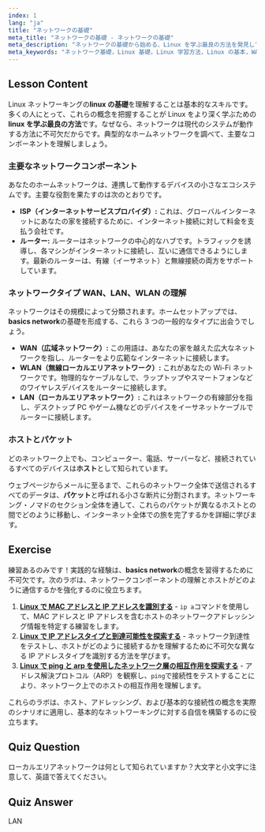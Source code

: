 ```yaml
---
index: 1
lang: "ja"
title: "ネットワークの基礎"
meta_title: "ネットワークの基礎 - ネットワークの基礎"
meta_description: "ネットワークの基礎から始める、Linux を学ぶ最良の方法を発見してください。このガイドでは、初心者向けに WAN、LAN、ルーター、ホストなどのネットワークコンポーネントの基本を解説します。"
meta_keywords: "ネットワーク基礎，Linux 基礎，Linux 学習方法，Linux の基本，WAN, LAN, WLAN, ネットワークチュートリアル，ネットワーキングガイド"
---
```


## Lesson Content

Linux ネットワーキングの**linux の基礎**を理解することは基本的なスキルです。多くの人にとって、これらの概念を把握することが Linux をより深く学ぶための**linux を学ぶ最良の方法**です。なぜなら、ネットワークは現代のシステムが動作する方法に不可欠だからです。典型的なホームネットワークを調べて、主要なコンポーネントを理解しましょう。

### 主要なネットワークコンポーネント

あなたのホームネットワークは、連携して動作するデバイスの小さなエコシステムです。主要な役割を果たすのは次のとおりです。

- **ISP（インターネットサービスプロバイダ）:** これは、グローバルインターネットにあなたの家を接続するために、インターネット接続に対して料金を支払う会社です。
- **ルーター:** ルーターはネットワークの中心的なハブです。トラフィックを誘導し、各マシンがインターネットに接続し、互いに通信できるようにします。最新のルーターは、有線（イーサネット）と無線接続の両方をサポートしています。

### ネットワークタイプ WAN、LAN、WLAN の理解

ネットワークはその規模によって分類されます。ホームセットアップでは、**basics network**の基礎を形成する、これら 3 つの一般的なタイプに出会うでしょう。

- **WAN（広域ネットワーク）:** この用語は、あなたの家を越えた広大なネットワークを指し、ルーターをより広範なインターネットに接続します。
- **WLAN（無線ローカルエリアネットワーク）:** これがあなたの Wi-Fi ネットワークです。物理的なケーブルなしで、ラップトップやスマートフォンなどのワイヤレスデバイスをルーターに接続します。
- **LAN（ローカルエリアネットワーク）:** これはネットワークの有線部分を指し、デスクトップ PC やゲーム機などのデバイスをイーサネットケーブルでルーターに接続します。

### ホストとパケット

どのネットワーク上でも、コンピューター、電話、サーバーなど、接続されているすべてのデバイスは**ホスト**として知られています。

ウェブページからメールに至るまで、これらのネットワーク全体で送信されるすべてのデータは、**パケット**と呼ばれる小さな断片に分割されます。ネットワーキング・ノマドのセクション全体を通して、これらのパケットが異なるホストとの間でどのように移動し、インターネット全体での旅を完了するかを詳細に学びます。

## Exercise

練習あるのみです！実践的な経験は、**basics network**の概念を習得するために不可欠です。次のラボは、ネットワークコンポーネントの理解とホストがどのように通信するかを強化するのに役立ちます。

1. **[Linux で MAC アドレスと IP アドレスを識別する](https://labex.io/ja/labs/comptia-identify-mac-and-ip-addresses-in-linux-592731)** - `ip a`コマンドを使用して、MAC アドレスと IP アドレスを含むホストのネットワークアドレッシング情報を特定する練習をします。
2. **[Linux で IP アドレスタイプと到達可能性を探索する](https://labex.io/ja/labs/comptia-explore-ip-address-types-and-reachability-in-linux-592780)** - ネットワーク到達性をテストし、ホストがどのように接続するかを理解するために不可欠な異なる IP アドレスタイプを識別する方法を学びます。
3. **[Linux で ping と arp を使用したネットワーク層の相互作用を探索する](https://labex.io/ja/labs/comptia-explore-network-layer-interaction-with-ping-and-arp-in-linux-592746)** - アドレス解決プロトコル（ARP）を観察し、`ping`で接続性をテストすることにより、ネットワーク上でのホストの相互作用を理解します。

これらのラボは、ホスト、アドレッシング、および基本的な接続性の概念を実際のシナリオに適用し、基本的なネットワーキングに対する自信を構築するのに役立ちます。

## Quiz Question

ローカルエリアネットワークは何として知られていますか？大文字と小文字に注意して、英語で答えてください。

## Quiz Answer

LAN
